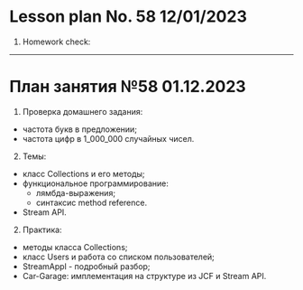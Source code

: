 # Lesson plan No. 58 12/01/2023

1. Homework check:



___________________________________________

# План занятия №58 01.12.2023

1. Проверка домашнего задания:
- частота букв в предложении;
- частота цифр в 1_000_000 случайных чисел.

2. Темы:
- класс Collections и его методы;
- функциональное программирование:
  - лямбда-выражения; 
  - синтаксис method reference.
- Stream API.

2. Практика:
- методы класса Collections;
- класс Users и работа со списком пользователей;
- StreamAppl - подробный разбор;
- Car-Garage: имплементация на структуре из JCF и Stream API.




